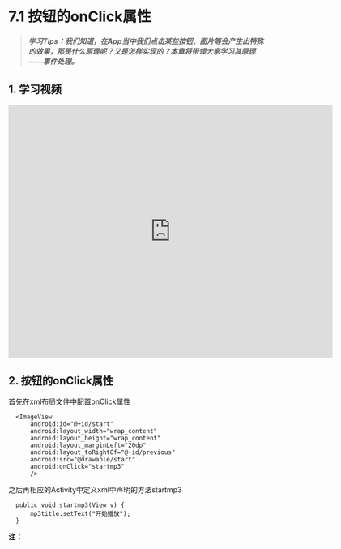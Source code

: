# 7.1 按钮的onClick属性

>##### 学习Tips：我们知道，在App当中我们点击某些按钮、图片等会产生出特殊的效果，那是什么原理呢？又是怎样实现的？本章将带领大家学习其原理——事件处理。

## 1. 学习视频

<iframe frameborder="0" width="640" height="498" src="https://v.qq.com/iframe/player.html?vid=z0180bhmznp&tiny=0&auto=0" allowfullscreen></iframe>

## 2. 按钮的onClick属性

首先在xml布局文件中配置onClick属性

```
  <ImageView 
      android:id="@+id/start"
      android:layout_width="wrap_content"
      android:layout_height="wrap_content"
      android:layout_marginLeft="20dp"
      android:layout_toRightOf="@+id/previous"
      android:src="@drawable/start"
      android:onClick="startmp3"
      />
```

之后再相应的Activity中定义xml中声明的方法startmp3

```
  public void startmp3(View v) {
      mp3title.setText("开始播放");
  }
```

<B><font>注：</font></B>
